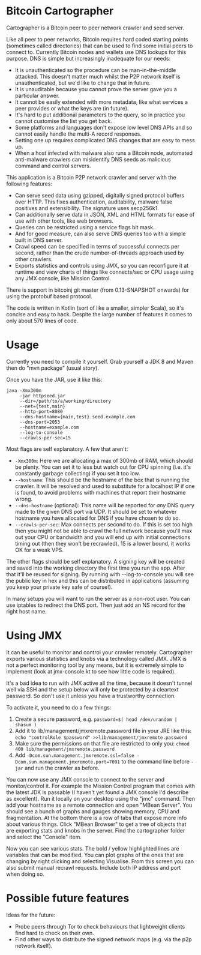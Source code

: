 Bitcoin Cartographer
====================

Cartographer is a Bitcoin peer to peer network crawler and seed server.

Like all peer to peer networks, Bitcoin requires hard coded starting points (sometimes called directories) that can be used to
find some initial peers to connect to. Currently Bitcoin nodes and wallets use DNS lookups for this purpose. DNS is
simple but increasingly inadequate for our needs:

* It is unauthenticated so the procedure can be man-in-the-middle attacked. This doesn't matter much whilst the P2P
  network itself is unauthenticated, but we'd like to change that in future.
* It is unauditable because you cannot prove the server gave you a particular answer.
* It cannot be easily extended with more metadata, like what services a peer provides or what the keys are (in future).
* It's hard to put additional parameters to the query, so in practice you cannot customise the list you get back.
* Some platforms and languages don't expose low level DNS APIs and so cannot easily handle the multi-A record responses.
* Setting one up requires complicated DNS changes that are easy to mess up.
* When a host infected with malware also runs a Bitcoin node, automated anti-malware crawlers can misidentify DNS seeds
  as malicious command and control servers.

This application is a Bitcoin P2P network crawler and server with the following features:

* Can serve seed data using gzipped, digitally signed protocol buffers over HTTP. This fixes authentication,
  auditability, malware false positives and extensibility. The signature uses secp256k1.
* Can additionally serve data in JSON, XML and HTML formats for ease of use with other tools, like web browsers.
* Queries can be restricted using a service flags bit mask.
* And for good measure, can also serve DNS queries too with a simple built in DNS server.
* Crawl speed can be specified in terms of successful connects per second, rather than the crude number-of-threads
  approach used by other crawlers.
* Exports statistics and controls using JMX, so you can reconfigure it at runtime and view charts of things like
  connects/sec or CPU usage using any JMX console, like Mission Control.

There is support in bitcoinj git master (from 0.13-SNAPSHOT onwards) for using the protobuf based protocol.

The code is written in Kotlin (sort of like a smaller, simpler Scala), so it's concise and easy to hack. Despite the
large number of features it comes to only about 570 lines of code.

Usage
=====

Currently you need to compile it yourself. Grab yourself a JDK 8 and Maven then do "mvn package" (usual story).

Once you have the JAR, use it like this:

```
java -Xmx300m
     -jar httpseed.jar
     --dir=/path/to/a/working/directory
     --net={test,main}
     --http-port=8080
     --dns-hostname={main,test}.seed.example.com
     --dns-port=2053
     --hostname=example.com
     --log-to-console
     --crawls-per-sec=15
```

Most flags are self explanatory. A few that aren't:

* `-Xmx300m`: Here we are allocating a max of 300mb of RAM, which should be plenty. You can set it to less but watch
  out for CPU spinning (i.e. it's constantly garbage collecting) if you set it too low.
* `--hostname`: This should be the hostname of the box that is running the crawler. It will be resolved and used to
  substitute for a localhost IP if one is found, to avoid problems with machines that report their hostname wrong.
* `--dns-hostname` (optional): This name will be reported for _any_ DNS query made to the given DNS port via UDP. It
  should be set to whatever hostname you have allocated for DNS if you have chosen to do so.
* `--crawls-per-sec`: Max connects per second to do. If this is set too high then you might not be able to crawl
  the full network because you'll max out your CPU or bandwidth and you will end up with initial connections timing
  out (then they won't be recrawled). 15 is a lower bound, it works OK for a weak VPS.

The other flags should be self explanatory. A signing key will be created and saved into the working directory the first
time you run the app. After that it'll be reused for signing. By running with --log-to-console you will see the public
key in hex and this can be distributed in applications (assuming you keep your private key safe of course!).

In many setups you will want to run the server as a non-root user. You can use iptables to redirect the DNS port. Then
just add an NS record for the right host name.


Using JMX
=========

It can be useful to monitor and control your crawler remotely. Cartographer exports various statistics and knobs
via a technology called JMX. JMX is not a perfect monitoring tool by any means, but it is extremely simple to implement
(look at jmx-console.kt to see how little code is required).

It's a bad idea to run with JMX active all the time, because it doesn't tunnel well via SSH and the setup below will
only be protected by a cleartext password. So don't use it unless you have a trustworthy connection.

To activate it, you need to do a few things:

1. Create a secure password, e.g. `password=$( head /dev/urandom | shasum )`
2. Add it to lib/management/jmxremote.password file in your JRE like this: `echo "controlRole $password" >>lib/management/jmxremote.password`
3. Make sure the permissions on that file are restricted to only you: `chmod 400 lib/management/jmxremote.password`
2. Add `-Dcom.sun.management.jmxremote.ssl=false -Dcom.sun.management.jmxremote.port=7091` to the command line before `-jar` and run the crawler as before.

You can now use any JMX console to connect to the server and monitor/control it. For example the Mission Control
program that comes with the latest JDK is passable (I haven't yet found a JMX console I'd describe as excellent).
Run it locally on your desktop using the "jmc" command. Then add your hostname as a remote connection and open
"MBean Server". You should see a bunch of graphs and gauges showing memory, CPU and fragmentation. At the bottom
there is a row of tabs that expose more info about various things. Click "MBean Browser" to get a tree of objects
that are exporting stats and knobs in the server. Find the cartographer folder and select the "Console" item.

Now you can see various stats. The bold / yellow highlighted lines are variables that can be modified. You can
plot graphs of the ones that are changing by right clicking and selecting Visualise. From this screen you can
also submit manual recrawl requests. Include both IP address and port when doing so.

Possible future features
========================

Ideas for the future:

* Probe peers through Tor to check behaviours that lightweight clients find hard to check on their own.
* Find other ways to distribute the signed network maps (e.g. via the p2p network itself).